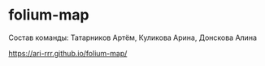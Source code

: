 # folium-map
Состав команды: Татарников Артём, Куликова Арина, Донскова Алина


https://ari-rrr.github.io/folium-map/
